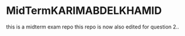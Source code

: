 # MidTermKARIMABDELKHAMID
this is a midterm exam repo
this repo is now also edited for question 2..
